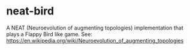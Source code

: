 # neat-bird
A NEAT (Neuroevolution of augmenting topologies) implementation that plays a Flappy Bird like game. 
See: https://en.wikipedia.org/wiki/Neuroevolution_of_augmenting_topologies
